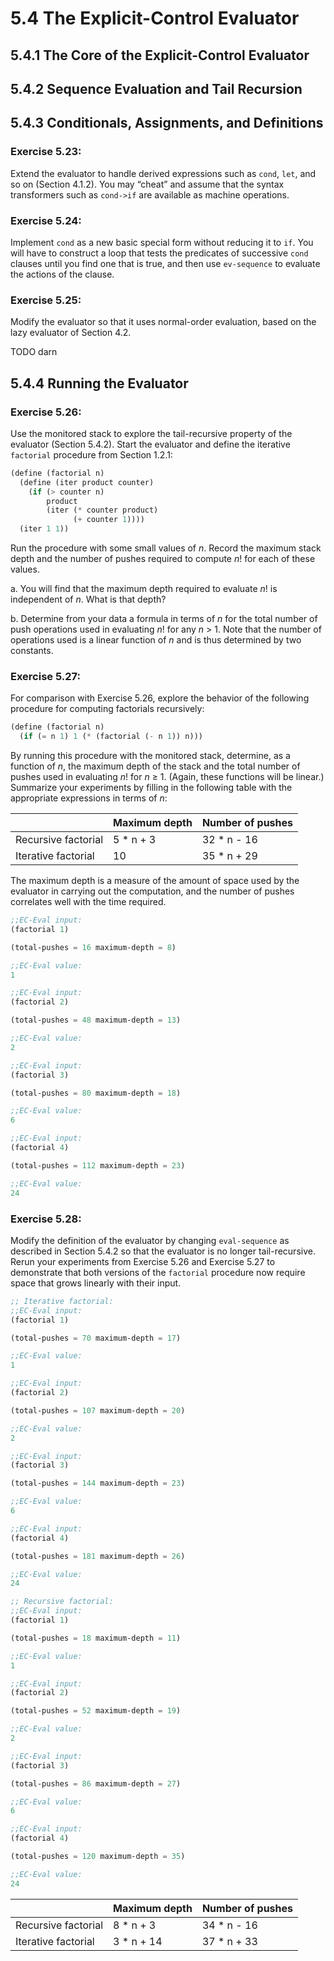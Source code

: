 # 5.4 The Explicit-Control Evaluator

## 5.4.1 The Core of the Explicit-Control Evaluator

## 5.4.2 Sequence Evaluation and Tail Recursion

## 5.4.3 Conditionals, Assignments, and Definitions

### Exercise 5.23:

Extend the evaluator to handle derived expressions such as `cond`, `let`, and so on (Section 4.1.2). You may “cheat” and assume that the syntax transformers such as `cond->if` are available as machine operations.

### Exercise 5.24:

Implement `cond` as a new basic special form without reducing it to `if`. You will have to construct a loop that tests the predicates of successive `cond` clauses until you find one that is true, and then use `ev-sequence` to evaluate the actions of the clause.

### Exercise 5.25:

Modify the evaluator so that it uses normal-order evaluation, based on the lazy evaluator of Section 4.2.

TODO darn

## 5.4.4 Running the Evaluator

### Exercise 5.26:

Use the monitored stack to explore the tail-recursive property of the evaluator (Section 5.4.2). Start the evaluator and define the iterative `factorial` procedure from Section 1.2.1:

```scheme
(define (factorial n)
  (define (iter product counter)
    (if (> counter n)
        product
        (iter (* counter product)
              (+ counter 1))))
  (iter 1 1))
```

Run the procedure with some small values of *n*. Record the maximum stack depth and the number of pushes required to compute *n*! for each of these values.

a. You will find that the maximum depth required to evaluate *n*! is independent of *n*. What is that depth?

b. Determine from your data a formula in terms of *n* for the total number of push operations used in evaluating *n*! for any *n* > 1. Note that the number of operations used is a linear function of *n* and is thus determined by two constants. 

### Exercise 5.27:

For comparison with Exercise 5.26, explore the behavior of the following procedure for computing factorials recursively:

```scheme
(define (factorial n)
  (if (= n 1) 1 (* (factorial (- n 1)) n)))
```

By running this procedure with the monitored stack, determine, as a function of *n*, the maximum depth of the stack and the total number of pushes used in evaluating *n*! for *n* ≥ 1. (Again, these functions will be linear.) Summarize your experiments by filling in the following table with the appropriate expressions in terms of *n*:

|                     | Maximum depth | Number of pushes |
|---------------------|---------------|------------------|
| Recursive factorial | 5 * n + 3     | 32 * n - 16      |
| Iterative factorial | 10            | 35 * n + 29      |

The maximum depth is a measure of the amount of space used by the evaluator in carrying out the computation, and the number of pushes correlates well with the time required.

```scheme
;;EC-Eval input:
(factorial 1)

(total-pushes = 16 maximum-depth = 8)

;;EC-Eval value:
1

;;EC-Eval input:
(factorial 2)

(total-pushes = 48 maximum-depth = 13)

;;EC-Eval value:
2

;;EC-Eval input:
(factorial 3)

(total-pushes = 80 maximum-depth = 18)

;;EC-Eval value:
6

;;EC-Eval input:
(factorial 4)

(total-pushes = 112 maximum-depth = 23)

;;EC-Eval value:
24
```

### Exercise 5.28:

Modify the definition of the evaluator by changing `eval-sequence` as described in Section 5.4.2 so that the evaluator is no longer tail-recursive. Rerun your experiments from Exercise 5.26 and Exercise 5.27 to demonstrate that both versions of the `factorial` procedure now require space that grows linearly with their input.

```scheme
;; Iterative factorial:
;;EC-Eval input:
(factorial 1)

(total-pushes = 70 maximum-depth = 17)

;;EC-Eval value:
1

;;EC-Eval input:
(factorial 2)

(total-pushes = 107 maximum-depth = 20)

;;EC-Eval value:
2

;;EC-Eval input:
(factorial 3)

(total-pushes = 144 maximum-depth = 23)

;;EC-Eval value:
6

;;EC-Eval input:
(factorial 4)

(total-pushes = 181 maximum-depth = 26)

;;EC-Eval value:
24

;; Recursive factorial:
;;EC-Eval input:
(factorial 1)

(total-pushes = 18 maximum-depth = 11)

;;EC-Eval value:
1

;;EC-Eval input:
(factorial 2)

(total-pushes = 52 maximum-depth = 19)

;;EC-Eval value:
2

;;EC-Eval input:
(factorial 3)

(total-pushes = 86 maximum-depth = 27)

;;EC-Eval value:
6

;;EC-Eval input:
(factorial 4)

(total-pushes = 120 maximum-depth = 35)

;;EC-Eval value:
24
```

|                     | Maximum depth | Number of pushes |
|---------------------|---------------|------------------|
| Recursive factorial | 8 * n + 3     | 34 * n - 16      |
| Iterative factorial | 3 * n + 14    | 37 * n + 33      |
